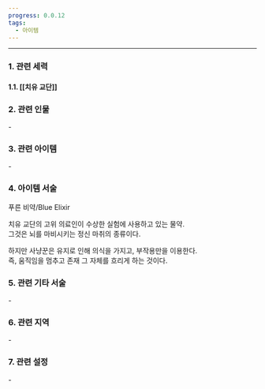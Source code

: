 ```yaml
---
progress: 0.0.12
tags:
  - 아이템
---
```

---
### 1. 관련 세력 
#### 1.1. [[치유 교단]]

### 2. 관련 인물
 \-

### 3. 관련 아이템
\-


### 4. 아이템 서술
푸른 비약/Blue Elixir

치유 교단의 고위 의료인이 수상한 실험에 사용하고 있는 물약.  
그것은 뇌를 마비시키는 정신 마취의 종류이다.  
  
하지만 사냥꾼은 유지로 인해 의식을 가지고, 부작용만을 이용한다.  
즉, 움직임을 멈추고 존재 그 자체를 흐리게 하는 것이다.

### 5. 관련 기타 서술
\-

### 6. 관련 지역
\-

### 7. 관련 설정
\-